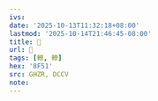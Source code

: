 ```yaml
---
ivs:
date: '2025-10-13T11:32:18+08:00'
lastmod: '2025-10-14T21:46:45-08:00'
title: 󰬝
url: 󰬝
tags: [轑, 轑]
hex: '8F51'
src: GHZR, DCCV
note:
---
```

